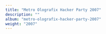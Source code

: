 ```yaml
---
title: "Metro Olografix Hacker Party 2007"
description: ""
album: "metro-olografix-hacker-party-2007"
weight: "2007"
---
```

